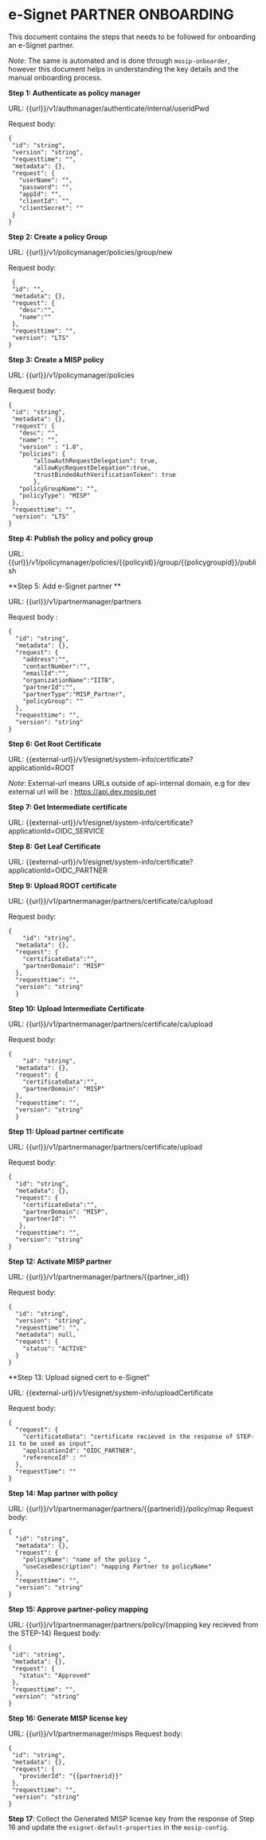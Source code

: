 # e-Signet PARTNER ONBOARDING

This document contains the steps that needs to be followed for onboarding an e-Signet partner.

*Note*: The same is automated and is done through `mosip-onboarder`, however this document helps in understanding the key details and the manual onboarding process.

**Step 1: Authenticate as policy manager**

URL: {{url}}/v1/authmanager/authenticate/internal/useridPwd

 Request body:
 ```
 {
  "id": "string",
  "version": "string",
  "requesttime": "",
  "metadata": {},
  "request": {
    "userName": "",
    "password": "",
    "appId": "",
    "clientId": "",
    "clientSecret": ""
  }
}
```

**Step 2: Create a policy Group**

URL: {{url}}/v1/policymanager/policies/group/new
 
  Request body:
 ```
  {
  "id": "",
  "metadata": {},
  "request": {
    "desc":"",
    "name":""
  },
  "requesttime": "",
  "version": "LTS"
}
```

**Step 3: Create a MISP policy**

URL: {{url}}/v1/policymanager/policies
 
 Request body:
 ```
 {
  "id": "string",
  "metadata": {},
  "request": {
    "desc": "",
    "name": "",
    "version" : "1.0",
    "policies": {
        "allowAuthRequestDelegation": true,
        "allowKycRequestDelegation":true,
        "trustBindedAuthVerificationToken": true 
        },
    "policyGroupName": "",
    "policyType": "MISP"
  },
  "requesttime": "",
  "version": "LTS"
}
```

**Step 4: Publish the policy and policy group**

URL: {{url}}/v1/policymanager/policies/{{policyid}}/group/{{policygroupid}}/publish

**Step 5: Add e-Signet partner **

URL: {{url}}/v1/partnermanager/partners

Request body :
```
{
  "id": "string",
  "metadata": {},
  "request": {
    "address":"",
    "contactNumber":"",
    "emailId":"",
    "organizationName":"IITB",
    "partnerId":"",
    "partnerType":"MISP_Partner",
    "policyGroup": ""
  },
  "requesttime": "",
  "version": "string"
}
```

**Step 6: Get Root Certificate**

URL: {{external-url}}/v1/esignet/system-info/certificate?applicationId=ROOT

*Note*: External-url means URLs outside of api-internal domain, e.g for dev external url will be : https://api.dev.mosip.net

**Step 7: Get Intermediate certificate**

URL: {{external-url}}/v1/esignet/system-info/certificate?applicationId=OIDC_SERVICE

**Step 8: Get Leaf Certificate**

URL: {{external-url}}/v1/esignet/system-info/certificate?applicationId=OIDC_PARTNER

**Step 9: Upload ROOT certificate**

URL: {{url}}/v1/partnermanager/partners/certificate/ca/upload

Request body:
```
{
    "id": "string",
  "metadata": {},
  "request": {
    "certificateData":"",
    "partnerDomain": "MISP"
  },
  "requesttime": "",
  "version": "string"
  }
```

**Step 10: Upload Intermediate Certificate**

URL: {{url}}/v1/partnermanager/partners/certificate/ca/upload

Request body:
```
{
    "id": "string",
  "metadata": {},
  "request": {
    "certificateData":"",
    "partnerDomain": "MISP"
  },
  "requesttime": "",
  "version": "string"
  }
```

**Step 11: Upload partner certificate**

URL: {{url}}/v1/partnermanager/partners/certificate/upload

Request body:
```
{
  "id": "string",
  "metadata": {},
  "request": {
    "certificateData":"",
    "partnerDomain": "MISP",
    "partnerId": ""
   },
  "requesttime": "",
  "version": "string"
}
```

**Step 12: Activate MISP partner**

URL: {{url}}/v1/partnermanager/partners/{{partner_id}}

Request body:
```
{
  "id": "string",
  "version": "string",
  "requesttime": "",
  "metadata": null,
  "request": {
    "status": "ACTIVE"
  }
}
```

**Step 13: Upload signed cert to e-Signet"

URL: {{external-url}}/v1/esignet/system-info/uploadCertificate

Request body:
```
{
  "request": {
    "certificateData": "certificate recieved in the response of STEP-11 to be used as input",
    "applicationId": "OIDC_PARTNER",
    "referenceId" : ""
  },
  "requestTime": ""
}
```

**Step 14: Map partner with policy**

URL: {{url}}/v1/partnermanager/partners/{{partnerid}}/policy/map
Request body:
```
{
  "id": "string",
  "metadata": {},
  "request": {
    "policyName": "name of the policy ",
    "useCaseDescription": "mapping Partner to policyName"
  },
  "requesttime": "",
  "version": "string"
}
```

**Step 15: Approve partner-policy mapping**

 URL: {{url}}/v1/partnermanager/partners/policy/{mapping key recieved from the STEP-14}
 Request body:
 ```
 {
  "id": "string",
  "metadata": {},
  "request": {
    "status": "Approved"
  },
  "requesttime": "",
  "version": "string"
}
```

**Step 16: Generate MISP license key**

 URL: {{url}}/v1/partnermanager/misps
 Request body:
 ```
 {
  "id": "string",
  "metadata": {},
  "request": {
    "providerId": "{{partnerid}}"
  },
  "requesttime": "",
  "version": "string"
}
```

**Step 17**: Collect the Generated MISP license key from the response of Step 16 and update the `esignet-default-properties` in the `mosip-config`.


